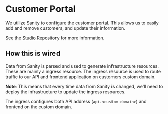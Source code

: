 # Customer Portal

We utilize Sanity to configure the customer portal. This allows us to easily add
and remove customers, and update their information.

See the [Studio Repository](https://github.com/flexisoftorg/studio) for more
information.

## How this is wired

Data from Sanity is parsed and used to generate infrastructure resources. These
are mainly a ingress resource. The ingress resource is used to route traffic to
our API and frontend application on customers custom domain.

**Note**: This means that every time data from Sanity is changed, we'll need to
deploy the infrastructure to update the ingress resources.

The ingress configures both API address (`api.<custom domain>`) and frontend on
the custom domain.
